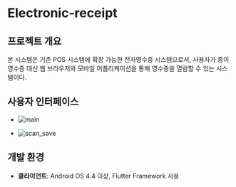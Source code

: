 # Electronic-receipt

## 프로젝트 개요
본 시스템은 기존 POS 시스템에 확장 가능한 전자영수증 시스템으로서, 사용자가 종이 영수증 대신 웹 브라우저와 모바일 어플리케이션을 통해 영수증을 열람할 수 있는 시스템이다.

## 사용자 인터페이스
- ![main](https://github.com/user-attachments/assets/c19ac629-9fde-456a-a56d-18200928d1b8)

- ![scan_save](https://github.com/user-attachments/assets/21b5cccf-3e35-4fea-a0c7-015115d16300)

## 개발 환경
- **클라이언트**: Android OS 4.4 이상, Flutter Framework 사용
